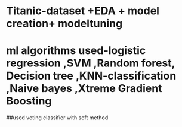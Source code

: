# Titanic-dataset +EDA + model creation+ modeltuning
# ml algorithms used-logistic regression ,SVM ,Random forest, Decision tree ,KNN-classification ,Naive bayes ,Xtreme Gradient Boosting 
##used voting classifier with soft method
